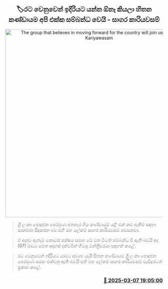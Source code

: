 <p align='center'><b><h2 align='center' title='The group that believes in moving forward for the country will join us - Sagara Kariyawasam'>🏷රට වෙනුවෙන් ඉදිරියට යන්න ඕනෑ කියලා හිතන කණ්ඩායම අපි එක්ක සම්බන්ධ වෙයි - සාගර කාරියවසම්</h2></b></p>
<p align='center'><img src='https://helakuru.sgp1.cdn.digitaloceanspaces.com/esana/images/lib/sagara-kariyawasam-media.jpg' width='600' alt='The group that believes in moving forward for the country will join us - Sagara Kariyawasam'></p>

> ශ්‍රී ලංකා පොදුජන පෙරමුණ අතහැර ගිය කණ්ඩායම් යළි එක් කර ගැනීම සඳහා සාකච්ඡා සිදුකරන බව එහි මහ ලේකම් සාගර කාරියවසම් පවසනවා.

> ඒ අනුව ඇතැම් කොටස් පක්ෂය සමඟ මේ වන විටත් සම්බන්ධ වී ඇති බවයි අද (07) මාධ්‍ය වෙත අදහස් දක්වමින් හිටපු මන්ත්‍රීවරයා සඳහන් කළේ.

> රට වෙනුවෙන් ඉදිරියට යාමට අවශ්‍ය යැයි සිතන කණ්ඩායම ශ්‍රී ලංකා පොදුජන පෙරමුණ සමඟ එක්වනු ඇති බවයි එහි මහ ලේකම් සාගර කාරියවසම් වැඩිදුරටත් ප්‍රකාශ කළේ. 



<h3 align='right'><a href='https://www.helakuru.lk/esana/p/108135/'>📅 2025-03-07 19:05:00</a></h3>
